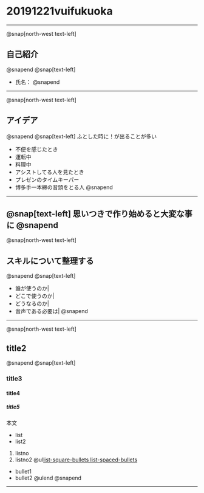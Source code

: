 # 20191221vuifukuoka
---
@snap[north-west text-left]
## 自己紹介
@snapend
@snap[text-left]
- 氏名：
@snapend

---
@snap[north-west text-left]
## アイデア
@snapend
@snap[text-left]
ふとした時に！が出ることが多い
- 不便を感じたとき
 - 運転中
 - 料理中
- アシストしてる人を見たとき
 - プレゼンのタイムキーパー
 - 博多手一本締の音頭をとる人
@snapend
---
@snap[text-left]
思いつきで作り始めると大変な事に
@snapend
---
@snap[north-west text-left]
## スキルについて整理する
@snapend
@snap[text-left]
- 誰が使うのか|
- どこで使うのか|
- どうなるのか|
- 音声である必要は|
@snapend
---
@snap[north-west text-left]
## title2
@snapend
@snap[text-left]
### title3
#### title4
##### title5
本文
- list
 - list2
1. listno
 1. listno2
@ul[list-square-bullets list-spaced-bullets](false)
- bullet1
- bullet2
@ulend
@snapend
---

